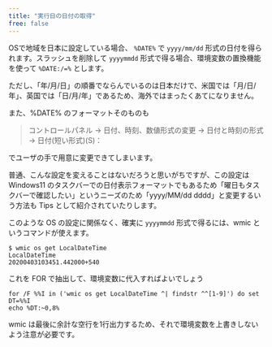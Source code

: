 ```yaml
---
title: "実行日の日付の取得"
free: false
---
```

OSで地域を日本に設定している場合、 `%DATE%` で `yyyy/mm/dd` 形式の日付を得られます。スラッシュを削除して `yyyymmdd` 形式で得る場合、環境変数の置換機能を使って `%DATE:/=%` とします。

ただし、「年/月/日」の順番でならんでいるのは日本だけで、米国では「月/日/年」、英国では「日/月/年」であるため、海外ではまったくあてになりません。

また、%DATE% のフォーマットそのものも

> コントロールパネル
→ 日付、時刻、数値形式の変更
→ 日付と時刻の形式
→ 日付(短い形式)(S)：

でユーザの手で用意に変更できてしまいます。

普通、こんな設定を変えることはないだろうと思いがちですが、この設定は Windows11 のタスクバーでの日付表示フォーマットでもあるため「曜日もタスクバーで確認したい」というニーズのため「yyyy/MM/dd dddd」と変更するいう方法も Tips として紹介されていたりします。

このような OS の設定に関係なく、確実に `yyyymmdd` 形式で得るには、wmic というコマンドが使えます。

```batch
$ wmic os get LocalDateTime
LocalDateTime
20200403103451.442000+540

```

これを FOR で抽出して、環境変数に代入すればよいでしょう

```batch
for /F %%I in ('wmic os get LocalDateTime ^| findstr ^^[1-9]') do set DT=%%I
echo %DT:~0,8%
```

wmic は最後に余計な空行を1行出力するため、それで環境変数を上書きしないよう注意が必要です。
